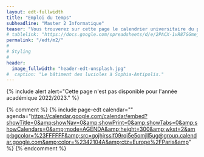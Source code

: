 ```yaml
---
layout: edt-fullwidth
title: "Emploi du temps"
subheadline: "Master 2 Informatique"
teaser: "Vous trouverez sur cette page le calendrier universitaire du parcours <i>Informatique et interactions</i>."
# tablelink: "https://docs.google.com/spreadsheets/d/e/2PACX-1vR87GGmejR7yqLxHBV9eRFbkIJZiDP5g5BYE7gSvZur4mLH870esqswVsTbY2MYog/pubhtml?gid=446473913&amp;single=true&amp;widget=true&amp;headers=false"
permalink: "/edt/m2/"
#
# Styling
#
header:
  image_fullwidth: "header-edt-unsplash.jpg"
#  caption: "Le bâtiment des lucioles à Sophia-Antipolis."
---
```


{% include alert alert="Cette page n'est pas disponible pour l'année académique 2022/2023." %}

{% comment %}
{% include page-edt calendar="" agenda="https://calendar.google.com/calendar/embed?showTitle=0&amp;showNav=0&amp;showPrint=0&amp;showTabs=0&amp;showCalendars=0&amp;mode=AGENDA&amp;height=300&amp;wkst=2&amp;bgcolor=%23FFFFFF&amp;src=gojhjrssif09rqi5e5omjll5ug@group.calendar.google.com&amp;color=%2342104A&amp;ctz=Europe%2FParis&amp" %}
{% endcomment %}
